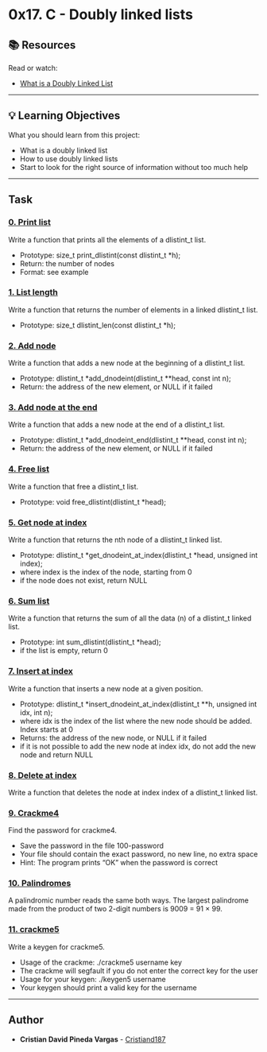 # 0x17. C - Doubly linked lists

## :books: Resources
Read or watch:
* [What is a Doubly Linked List](https://intranet.hbtn.io/rltoken/d6DW7K0HrkIcVdzZxkidDw)

---
## :bulb: Learning Objectives
What you should learn from this project:

* What is a doubly linked list
* How to use doubly linked lists
* Start to look for the right source of information without too much help

---
## Task

### [0. Print list](./0-print_dlistint.c)
Write a function that prints all the elements of a dlistint_t list.
 * Prototype: size_t print_dlistint(const dlistint_t *h);
 * Return: the number of nodes
 * Format: see example


### [1. List length](./1-dlistint_len.c)
Write a function that returns the number of elements in a linked dlistint_t list.
 * Prototype: size_t dlistint_len(const dlistint_t *h);


### [2. Add node](./2-add_dnodeint.c)
Write a function that adds a new node at the beginning of a dlistint_t list.
 * Prototype: dlistint_t *add_dnodeint(dlistint_t **head, const int n);
 * Return: the address of the new element, or NULL if it failed


### [3. Add node at the end](./3-add_dnodeint_end.c)
Write a function that adds a new node at the end of a dlistint_t list.
 * Prototype: dlistint_t *add_dnodeint_end(dlistint_t **head, const int n);
 * Return: the address of the new element, or NULL if it failed


### [4. Free list](./4-free_dlistint.c)
Write a function that free a dlistint_t list.
 * Prototype: void free_dlistint(dlistint_t *head);


### [5. Get node at index](./5-get_dnodeint.c)
Write a function that returns the nth node of a dlistint_t linked list.
 * Prototype: dlistint_t *get_dnodeint_at_index(dlistint_t *head, unsigned int index);
 * where index is the index of the node, starting from 0
 * if the node does not exist, return NULL


### [6. Sum list](./6-sum_dlistint.c)
Write a function that returns the sum of all the data (n) of a dlistint_t linked list.
 * Prototype: int sum_dlistint(dlistint_t *head);
 * if the list is empty, return 0


### [7. Insert at index](./7-insert_dnodeint.c)
Write a function that inserts a new node at a given position.
 * Prototype: dlistint_t *insert_dnodeint_at_index(dlistint_t **h, unsigned int idx, int n);
 * where idx is the index of the list where the new node should be added. Index starts at 0
 * Returns: the address of the new node, or NULL if it failed
 * if it is not possible to add the new node at index idx, do not add the new node and return NULL


### [8. Delete at index](./8-delete_dnodeint.c)
Write a function that deletes the node at index index of a dlistint_t linked list.


### [9. Crackme4](./100-password)
Find the password for crackme4.
 * Save the password in the file 100-password
 * Your file should contain the exact password, no new line, no extra space
 * Hint: The program prints “OK” when the password is correct


### [10. Palindromes](./102-result)
A palindromic number reads the same both ways. The largest palindrome made from the product of two 2-digit numbers is 9009 = 91 × 99.


### [11. crackme5](./103-keygen.c)
Write a keygen for crackme5.
 * Usage of the crackme: ./crackme5 username key
 * The crackme will segfault if you do not enter the correct key for the user
 * Usage for your keygen: ./keygen5 username
 * Your keygen should print a valid key for the username

---

## Author
* **Cristian David Pineda Vargas** - [Cristiand187](https://github.com/Cristiand187)